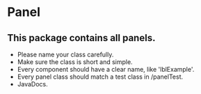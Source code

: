 # Panel

## This package contains all panels.

 - Please name your class carefully.
 - Make sure the class is short and simple.
 - Every component should have a clear name, like 'lblExample'.
 - Every panel class should match a test class in /panelTest.
 - JavaDocs.
